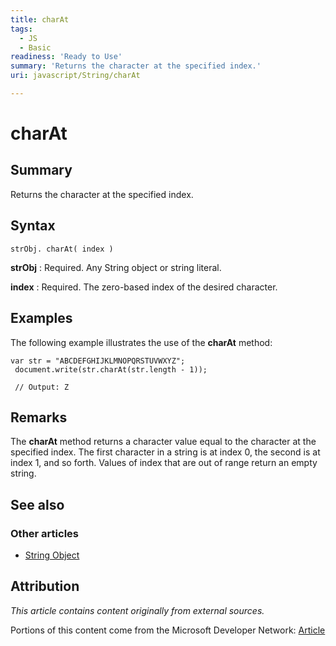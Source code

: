 ```yaml
---
title: charAt
tags:
  - JS
  - Basic
readiness: 'Ready to Use'
summary: 'Returns the character at the specified index.'
uri: javascript/String/charAt

---
```

# charAt

## Summary

Returns the character at the specified index.

## Syntax

    strObj. charAt( index )

**strObj**
:   Required. Any String object or string literal.

**index**
:   Required. The zero-based index of the desired character.

## Examples

The following example illustrates the use of the **charAt** method:

``` {.js}
var str = "ABCDEFGHIJKLMNOPQRSTUVWXYZ";
 document.write(str.charAt(str.length - 1));

 // Output: Z
```

## Remarks

The **charAt** method returns a character value equal to the character at the specified index. The first character in a string is at index 0, the second is at index 1, and so forth. Values of index that are out of range return an empty string.

## See also

### Other articles

-   [String Object](/javascript/String)

## Attribution

*This article contains content originally from external sources.*

Portions of this content come from the Microsoft Developer Network: [Article](http://msdn.microsoft.com/en-us/library/ie/65zt5h10(v=vs.94).aspx)

